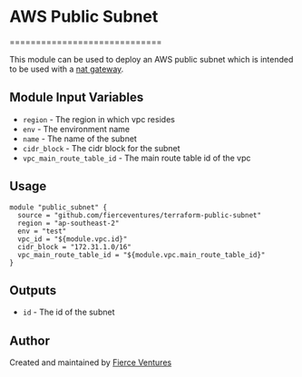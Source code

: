 # AWS Public Subnet
=============================

This module can be used to deploy an AWS public subnet which is intended to be used with a [nat gateway](https://github.com/fierceventures/terraform-nat-gateway).

Module Input Variables
----------------------

- `region` - The region in which vpc resides
- `env` - The environment name
- `name` - The name of the subnet
- `cidr_block` - The cidr block for the subnet
- `vpc_main_route_table_id` - The main route table id of the vpc

Usage 
-----

```hcl
module "public_subnet" {
  source = "github.com/fierceventures/terraform-public-subnet"
  region = "ap-southeast-2"
  env = "test"
  vpc_id = "${module.vpc.id}"
  cidr_block = "172.31.1.0/16"
  vpc_main_route_table_id = "${module.vpc.main_route_table_id}"
}
```

Outputs
-------
- `id` - The id of the subnet

Author
------
Created and maintained by [Fierce Ventures](https://github.com/fierceventures/)
